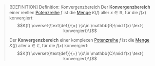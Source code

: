> [!DEFINITION] Definition: Konvergenzbereich
> Der **Konvergenzbereich** einer reellen [Potenzreihe](Potenzreihe.md) $f$ ist die [Menge](../../../Mengenlehre/Menge.md) $K(f)$ aller $x\in\mathbb{R}$, für die $f(x)$ konvergiert:
> $$K(f) \overset{\text{def}}{=} \{x\in \mathbb{R}\mid f(x) \text{ konvergiert}\}$$
> 
> Der **Konvergenzbereich** einer komplexen [Potenzreihe](Potenzreihe.md) $f$ ist die [Menge](../../../Mengenlehre/Menge.md) $K(f)$ aller $x\in\mathbb{C}$, für die $f(x)$ konvergiert:
> $$K(f) \overset{\text{def}}{=} \{x\in \mathbb{C}\mid f(x) \text{ konvergiert}\}$$